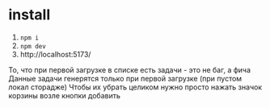# install

1. `npm i`
2. `npm dev`
3. http://localhost:5173/

То, что при первой загрузке в списке есть задачи - это не баг, а фича
Данные задачи генерятся только при первой загрузке (при пустом локал сторадже)
Чтобы их убрать целиком нужно просто нажать значок корзины возле кнопки добавить
